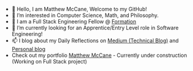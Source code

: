 
- 👋 Hello, I am Matthew McCane, Welcome to my GitHub!
- 👀 I’m interested in Computer Science, Math, and Philosophy.
- 🌱 I am a Full Stack Engineering Fellow @ [Formation](https://formation.dev)
- 💞️ I’m currently looking for an Apprentice/Entry Level role in Software Engineering!
- 📫 I blog about my Daily Reflections on [Medium (Technical Blog)](https://medium.com/@DakuwoN)  and [Personal blog](https://matthewmccane.blogspot.com)
- Check out my portfolio [Matthew McCane](https://dakuwon.github.io) - Currently under construction (Working on Full Stack project)




